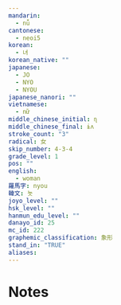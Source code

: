 ```yaml
---
mandarin:
  - nǚ
cantonese:
  - neoi5
korean:
  - 녀
korean_native: ""
japanese:
  - JO
  - NYO
  - NYOU
japanese_nanori: ""
vietnamese:
  - nữ
middle_chinese_initial: ɳ
middle_chinese_final: ɨʌ
stroke_count: "3"
radical: 女
skip_number: 4-3-4
grade_level: 1
pos: ""
english:
  - woman
羅馬字: nyou
韓文: 뇻
joyo_level: ""
hsk_level: ""
hanmun_edu_level: ""
danayo_id: 25
mc_id: 222
graphemic_classification: 象形
stand_in: "TRUE"
aliases:
---
```


# Notes

